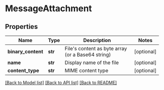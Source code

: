 # MessageAttachment

## Properties
Name | Type | Description | Notes
------------ | ------------- | ------------- | -------------
**binary_content** | **str** | File&#39;s content as byte array (or a Base64 string) | [optional] 
**name** | **str** | Display name of the file | [optional] 
**content_type** | **str** | MIME content type | [optional] 

[[Back to Model list]](../README.md#documentation-for-models) [[Back to API list]](../README.md#documentation-for-api-endpoints) [[Back to README]](../README.md)


